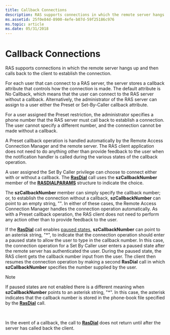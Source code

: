 ```yaml
---
title: Callback Connections
description: RAS supports connections in which the remote server hangs up and then calls back to the client to establish the connection.
ms.assetid: 25f0e84d-8900-4efe-b07d-59f25186c976
ms.topic: article
ms.date: 05/31/2018
---
```


# Callback Connections

RAS supports connections in which the remote server hangs up and then calls back to the client to establish the connection.

For each user that can connect to a RAS server, the server stores a callback attribute that controls how the connection is made. The default attribute is No Callback, which means that the user can connect to the RAS server without a callback. Alternatively, the administrator of the RAS server can assign to a user either the Preset or Set-By-Caller callback attribute.

For a user assigned the Preset restriction, the administrator specifies a phone number that the RAS server must call back to establish a connection. The user cannot specify a different number, and the connection cannot be made without a callback.

A Preset callback operation is handled automatically by the Remote Access Connection Manager and the remote server. The RAS client application does not need to do anything other than provide feedback to the user when the notification handler is called during the various states of the callback operation.

A user assigned the Set By Caller privilege can choose to connect either with or without a callback. The [**RasDial**](/windows/desktop/api/Ras/nf-ras-rasdiala) call uses the **szCallbackNumber** member of the [**RASDIALPARAMS**](https://msdn.microsoft.com/library/Aa377238(v=VS.85).aspx) structure to indicate the choice.

The **szCallbackNumber** member can simply specify the callback number; or, to establish the connection without a callback, **szCallbackNumber** can point to an empty string, "". In either of these cases, the Remote Access Connection Manager handles the connection operation automatically. As with a Preset callback operation, the RAS client does not need to perform any action other than to provide feedback to the user.

If the [**RasDial**](/windows/desktop/api/Ras/nf-ras-rasdiala) call enables [paused states](paused-states.md), **szCallbackNumber** can point to an asterisk string, "\*", to indicate that the connection operation should enter a paused state to allow the user to type in the callback number. In this case, the connection operation for a Set By Caller user enters a paused state after the remote server has authenticated the user. During the paused state, the RAS client gets the callback number input from the user. The client then resumes the connection operation by making a second **RasDial** call in which **szCallbackNumber** specifies the number supplied by the user.

> [!Note]  
> If paused states are not enabled there is a different meaning when **szCallbackNumber** points to an asterisk string, "\*". In this case, the asterisk indicates that the callback number is stored in the phone-book file specified by the [**RasDial**](/windows/desktop/api/Ras/nf-ras-rasdiala) call.

 

In the event of a callback, the call to [**RasDial**](/windows/desktop/api/Ras/nf-ras-rasdiala) does not return until after the server has called back the client.

 

 




